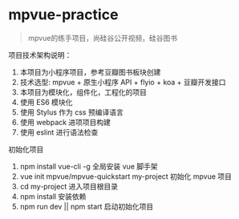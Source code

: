 # mpvue-practice

> mpvue的练手项目，尚硅谷公开视频，硅谷图书
> 



项目技术架构说明：

1. 本项目为小程序项目，参考豆瓣图书板块创建
2. 技术选型: mpvue + 原生小程序 API + flyio + koa + 豆瓣开发接口 
3. 本项目为模块化，组件化，工程化的项目
4. 使用 ES6 模块化
5. 使用 Stylus 作为 css 预编译语言
6. 使用 webpack 进项项目构建
7. 使用 eslint 进行语法检查 



初始化项目

1. npm install vue-cli -g 全局安装 vue 脚手架
2. vue init mpvue/mpvue-quickstart my-project 初始化 mpvue 项目
3. cd my-project 进入项目根目录
4. npm install 安装依赖
5. npm run dev || npm start 启动初始化项目 


